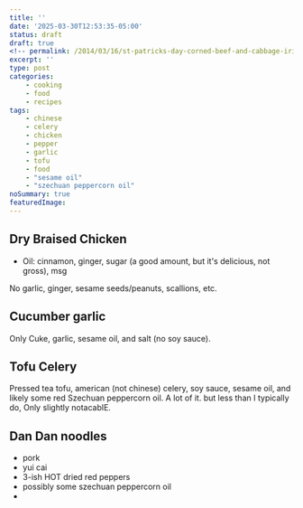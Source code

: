 ```yaml
---
title: ''
date: '2025-03-30T12:53:35-05:00'
status: draft
draft: true
<!-- permalink: /2014/03/16/st-patricks-day-corned-beef-and-cabbage-irish-soda-bread -->
excerpt: ''
type: post
categories:
    - cooking
    - food
    - recipes
tags:
    - chinese
    - celery
    - chicken
    - pepper
    - garlic
    - tofu
    - food
    - "sesame oil"
    - "szechuan peppercorn oil"
noSummary: true
featuredImage: 
---
```

## Dry Braised Chicken

* Oil: cinnamon, ginger, sugar (a good amount, but it's delicious, not gross), msg

No garlic, ginger, sesame seeds/peanuts, scallions, etc.

## Cucumber garlic
Only Cuke, garlic, sesame oil, and salt (no soy sauce).

## Tofu Celery
Pressed tea tofu, american (not chinese) celery, soy sauce, sesame oil, and likely some red Szechuan peppercorn oil. A lot of it. but less than I typically do, Only slightly notacablE.

## Dan Dan noodles
* pork
* yui cai
* 3-ish HOT dried red peppers
* possibly some szechuan peppercorn oil
*